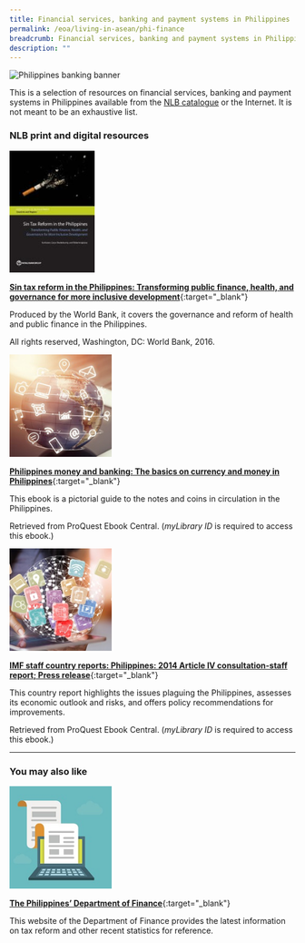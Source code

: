 ```yaml
---
title: Financial services, banking and payment systems in Philippines
permalink: /eoa/living-in-asean/phi-finance
breadcrumb: Financial services, banking and payment systems in Philippines
description: ""
---
```




<img src="/images/asean-living/ASEAN-Philippines-Banking.jpg" alt="Philippines banking banner" style="width:800px;" />

This is a selection of resources on financial services, banking and payment systems in Philippines available from the [NLB catalogue](http://catalogue.nlb.gov.sg/) or the Internet.  It is not meant to be an exhaustive list.

### **NLB print and digital resources**

<img src="/images/book-covers/Sin-tax-reform-in-the-Philippines.jpg" style="width:150px;" />

[**Sin tax reform in the Philippines: Transforming public finance, health, and governance for more inclusive development**](http://eservice.nlb.gov.sg/item_holding.aspx?bid=202770872){:target="_blank"}

Produced by the World Bank, it covers the governance and reform of health and public finance in the Philippines.

All rights reserved, Washington, DC: World Bank, 2016.

<img src="/images/resources/Database 1.jpg" style="width:180px;" />

[**Philippines money and banking: The basics on currency and money in Philippines**](http://eresources.nlb.gov.sg/Main/Browse?startsWith=P){:target="_blank"}

This ebook is a pictorial guide to the notes and coins in circulation in the Philippines.

Retrieved from ProQuest Ebook Central. (*myLibrary ID* is required to access this ebook.)

<img src="/images/resources/Database 3.jpg" style="width:180px;" />

[**IMF staff country reports: Philippines: 2014 Article IV consultation-staff report; Press release**](http://eresources.nlb.gov.sg/Main/Browse?startsWith=P){:target="_blank"}

This country report highlights the issues plaguing the Philippines, assesses its economic outlook and risks, and offers policy recommendations for improvements.

Retrieved from ProQuest Ebook Central. (*myLibrary ID* is required to access this ebook.)

---

### **You may also like**

<img src="/images/resources/Article 1.jpg" style="width:180px;" />

[**The Philippines’ Department of Finance**](http://www.dof.gov.ph/){:target="_blank"}

This website of the Department of Finance provides the latest information on tax reform and other recent statistics for reference.


